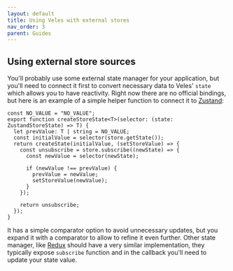 ```yaml
---
layout: default
title: Using Veles with external stores
nav_order: 3
parent: Guides
---
```


## Using external store sources

You'll probably use some external state manager for your application, but you'll need to connect it first to convert necessary data to Veles' `state` which allows you to have reactivity. Right now there are no official bindings, but here is an example of a simple helper function to connect it to [Zustand](https://github.com/pmndrs/zustand):

```tsx
const NO_VALUE = "NO_VALUE";
export function createStoreState<T>(selector: (state: ZustandStoreState) => T) {
  let prevValue: T | string = NO_VALUE;
  const initialValue = selector(store.getState());
  return createState(initialValue, (setStoreValue) => {
    const unsubscribe = store.subscribe((newState) => {
      const newValue = selector(newState);

      if (newValue !== prevValue) {
        prevValue = newValue;
        setStoreValue(newValue);
      }
    });

    return unsubscribe;
  });
}
```

It has a simple comparator option to avoid unnecessary updates, but you expand it with a comparator to allow to refine it even further. Other state manager, like [Redux](https://redux.js.org/) should have a very similar implementation, they typically expose `subscribe` function and in the callback you'll need to update your state value.
